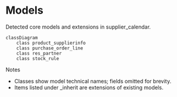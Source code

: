 # Models

Detected core models and extensions in supplier_calendar.

```mermaid
classDiagram
    class product_supplierinfo
    class purchase_order_line
    class res_partner
    class stock_rule
```

Notes
- Classes show model technical names; fields omitted for brevity.
- Items listed under _inherit are extensions of existing models.
